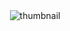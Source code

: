 
<div align="center">
<img src="https://diego-lajusticia.vercel.app/thumbnails/pinpoint.png" alt="thumbnail" >
</div>

